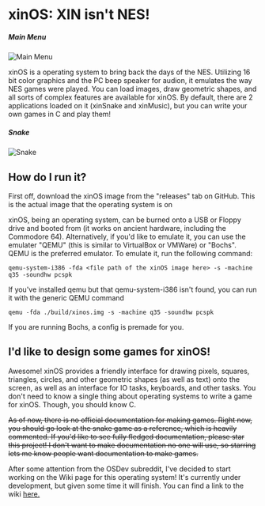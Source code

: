 # xinOS: XIN isn't NES!

##### Main Menu


![Main Menu](https://i.imgur.com/mgvcyMW.png "Main Menu")

xinOS is a operating system to bring back the days of the NES. Utilizing 16 bit color graphics and the PC beep speaker for audion, it emulates the way NES games were played. You can load images, draw geometric shapes, and all sorts of complex features are available for xinOS. By default, there are 2 applications loaded on it (xinSnake and xinMusic), but you can write your own games in C and play them!

##### Snake
![Snake](https://i.imgur.com/tQgdJs6.png "Snake")

## How do I run it?
First off, download the xinOS image from the "releases" tab on GitHub. This is the actual image that the operating system is on

xinOS, being an operating system, can be burned onto a USB or Floppy drive and booted from (it works on ancient hardware, including the Commodore 64). Alternatively, if you'd like to emulate it, you can use the emulater "QEMU" (this is similar to VirtualBox or VMWare) or "Bochs". QEMU is the preferred emulator. To emulate it, run the following command:

```
qemu-system-i386 -fda <file path of the xinOS image here> -s -machine q35 -soundhw pcspk
```

If you've installed qemu but that qemu-system-i386 isn't found, you can run it with the generic QEMU command

```
qemu -fda ./build/xinos.img -s -machine q35 -soundhw pcspk
```

If you are running Bochs, a config is premade for you.

## I'd like to design some games for xinOS!
Awesome! xinOS provides a friendly interface for drawing pixels, squares, triangles, circles, and other geometric shapes (as well as text) onto the screen, as well as an interface for IO tasks, keyboards, and other tasks. You don't need to know a single thing about operating systems to write a game for xinOS. Though, you should know C.

~~As of now, there is no official documentation for making games. Right now, you should go look at the snake game as a reference, which is heavily commented. If you'd like to see fully fledged documentation, please star this project! I don't want to make documentation no one will use, so starring lets me know people want documentation to make games.~~

After some attention from the OSDev subreddit, I've decided to start working on the Wiki page for this operating system! It's currently under development, but given some time it will finish. You can find a link to the wiki [here.](https://github.com/pepsipu/xinOS/wiki)
